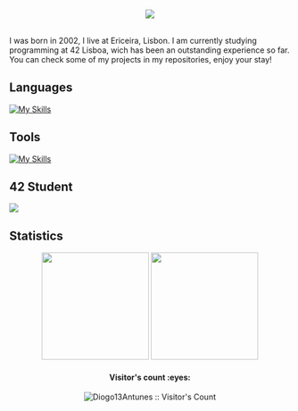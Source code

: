 <p align="center">
<br>
<img src="https://readme-typing-svg.herokuapp.com/?size=25&color=2586F7&center=true&vCenter=true&lines=My+name+is+Diogo"></a>
</p>
<br>
I was born in 2002, I live at Ericeira, Lisbon.
I am currently studying programming at 42 Lisboa, wich has been an outstanding experience so far. You can check some of my projects in my repositories, enjoy your stay!

## Languages
[![My Skills](https://skillicons.dev/icons?i=bash,c,cpp,python&theme=dark)](https://skillicons.dev)

## Tools
[![My Skills](https://skillicons.dev/icons?i=github,discord,vscode,vim&theme=dark)](https://skillicons.dev)

## 42 Student

![](https://badge42.vercel.app/api/v2/cl6q6x16j01550gkyytpo20fy/stats?cursusId=21&coalitionId=undefined)

## Statistics

<div align="center">
  <img height="192px" src="https://github-readme-stats.vercel.app/api/top-langs/?username=Diogo13Antunes&langs_count=3&theme=algolia"/>
  <img height="192px" src="https://github-readme-stats.vercel.app/api?username=Diogo13Antunes&show_icons=true&theme=algolia&include_all_commits=true&count_private=true"/>
</div>

<h4 align="center">Visitor's count :eyes:</h4>

<p align="center"><img src="https://profile-counter.glitch.me/{Diogo13Antunes}/count.svg" alt="Diogo13Antunes :: Visitor's Count" /></p>
